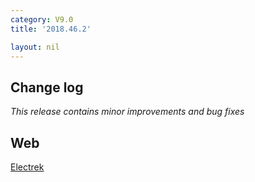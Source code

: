 ```yaml
---
category: V9.0
title: '2018.46.2'

layout: nil
---
```


## Change log


<i>This release contains minor improvements and bug fixes</i>

## Web

<a href="https://electrek.co/2018/12/18/tesla-software-update-winter-video-game-mars/">Electrek</a>
